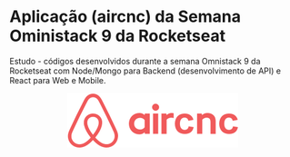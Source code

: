 # Aplicação (aircnc) da Semana Oministack 9 da Rocketseat

Estudo - códigos desenvolvidos durante a semana Omnistack 9 da Rocketseat com Node/Mongo para Backend (desenvolvimento de API) e React para Web e Mobile.

<p align="center">
    <img src="https://github.com/fabiofeio15/oministack9-rocketseat/blob/master/mobile/src/assets/logo@2x.png?raw=true" />
</p>
